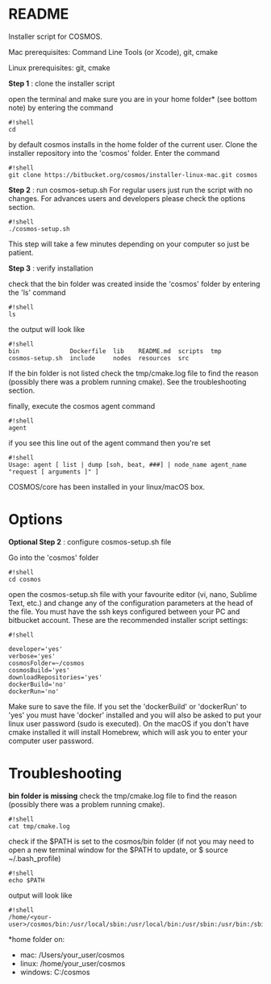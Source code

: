 # README #

Installer script for COSMOS. 

Mac prerequisites: Command Line Tools (or Xcode), git, cmake

Linux prerequisites: git, cmake


**Step 1** : clone the installer script

open the terminal and make sure you are in your home folder* (see bottom note) by entering the command
```
#!shell
cd
```
by default cosmos installs in the home folder of the current user. Clone the installer repository into the 'cosmos' folder. Enter the command
```
#!shell
git clone https://bitbucket.org/cosmos/installer-linux-mac.git cosmos
```

**Step 2** : run cosmos-setup.sh
For regular users just run the script with no changes. For advances users and developers please check the options section.
```
#!shell
./cosmos-setup.sh
```
This step will take a few minutes depending on your computer so just be patient.

**Step 3** : verify installation

check that the bin folder was created inside the 'cosmos' folder by entering the 'ls' command

```
#!shell
ls
```
the output will look like
```
#!shell
bin              Dockerfile  lib    README.md  scripts  tmp
cosmos-setup.sh  include     nodes  resources  src

```

If the bin folder is not listed check the tmp/cmake.log file to find the reason (possibly there was a problem running cmake). See the troubleshooting section.


finally, execute the cosmos agent command

```
#!shell
agent
```

if you see this line out of the agent command then you're set
```
#!shell
Usage: agent [ list | dump [soh, beat, ###] | node_name agent_name "request [ arguments ]" ]
```
COSMOS/core has been installed in your linux/macOS box.



# Options #

**Optional Step 2** : configure cosmos-setup.sh file

Go into the 'cosmos' folder
```
#!shell
cd cosmos
```
open the cosmos-setup.sh file with your favourite editor (vi, nano, Sublime Text, etc.) and change any of the configuration parameters at the head of the file. You must have the ssh keys configured between your PC and bitbucket account. These are the recommended installer script settings:
```
#!shell

developer='yes' 
verbose='yes'
cosmosFolder=~/cosmos
cosmosBuild='yes'
downloadRepositories='yes'
dockerBuild='no'
dockerRun='no'
```

Make sure to save the file. If you set the 'dockerBuild' or 'dockerRun' to 'yes' you must have 'docker' installed and you will also be asked to put your linux user password (sudo is executed). On the macOS if you don't have cmake installed it will install Homebrew, which will ask you to enter your computer user password.

# Troubleshooting #

**bin folder is missing**
check the tmp/cmake.log file to find the reason (possibly there was a problem running cmake). 

```
#!shell
cat tmp/cmake.log
```

check if the $PATH is set to the cosmos/bin folder (if not you may need to open a new terminal window for the $PATH to update, or $ source ~/.bash_profile)

```
#!shell
echo $PATH
```

output will look like
```
#!shell
/home/<your-user>/cosmos/bin:/usr/local/sbin:/usr/local/bin:/usr/sbin:/usr/bin:/sbin:/bin
```

*home folder on:

* mac: /Users/your_user/cosmos
* linux: /home/your_user/cosmos
* windows: C:/cosmos